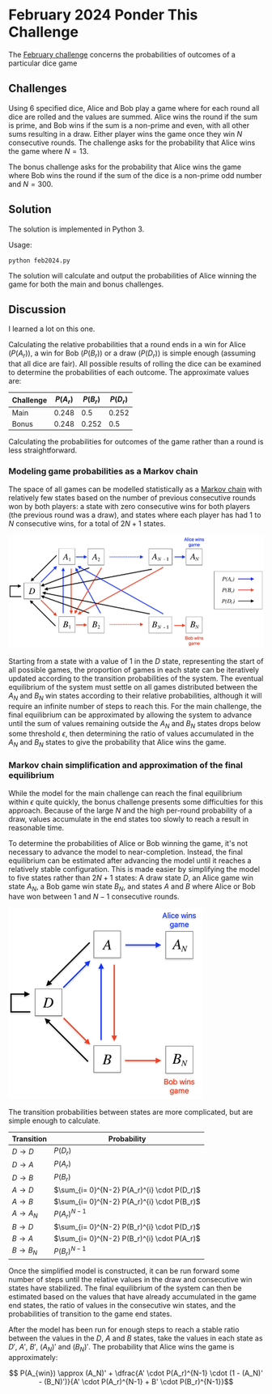 # February 2024 Ponder This Challenge
The [February challenge](https://research.ibm.com/haifa/ponderthis/challenges/February2024.html) concerns the probabilities of outcomes of a particular dice game

## Challenges
Using 6 specified dice, Alice and Bob play a game where for each round all dice are rolled and the values are summed. Alice wins the round if the sum is prime, and Bob wins if the sum is a non-prime and even, with all other sums resulting in a draw. Either player wins the game once they win $N$ consecutive rounds. The challenge asks for the probability that Alice wins the game where $N = 13$.

The bonus challenge asks for the probability that Alice wins the game where Bob wins the round if the sum of the dice is a non-prime odd number and $N = 300$.

## Solution

The solution is implemented in Python 3.

Usage:

	python feb2024.py

The solution will calculate and output the probabilities of Alice winning the game for both the main and bonus challenges.

## Discussion

I learned a lot on this one.

Calculating the relative probabilities that a round ends in a win for Alice ($P(A_r)$), a win for Bob ($P(B_r)$) or a draw ($P(D_r)$) is simple enough (assuming that all dice are fair). All possible results of rolling the dice can be examined to determine the probabilities of each outcome. The approximate values are:

| Challenge | $P(A_r)$  | $P(B_r)$  | $P(D_r)$ |
|-----------|-----------|-----------|----------|
| Main      | $0.248$   | $0.5$     | $0.252$  |
| Bonus     | $0.248$   | $0.252$   | $0.5$    |

Calculating the probabilities for outcomes of the game rather than a round is less straightforward.

### Modeling game probabilities as a Markov chain 

The space of all games can be modelled statistically as a [Markov chain](https://en.wikipedia.org/wiki/Markov_chain) with relatively few states based on the number of previous consecutive rounds won by both players: a state with zero consecutive wins for both players (the previous round was a draw), and states where each player has had $1$ to $N$ consecutive wins, for a total of $2N + 1$ states.

![Markov chain diagram](images/markovdiagram1.png)

Starting from a state with a value of $1$ in the $D$ state, representing the start of all possible games, the proportion of games in each state can be iteratively updated according to the transition probabilities of the system. The eventual equilibrium of the system must settle on all games distributed between the $A_N$ and $B_N$ win states according to their relative probabilities, although it will require an infinite number of steps to reach this. For the main challenge, the final equilibrium can be approximated by allowing the system to advance until the sum of values remaining outside the $A_N$ and $B_N$ states drops below some threshold $\epsilon$, then determining the ratio of values accumulated in the $A_N$ and $B_N$ states to give the probability that Alice wins the game.

### Markov chain simplification and approximation of the final equilibrium

While the model for the main challenge can reach the final equilibrium within $\epsilon$ quite quickly, the bonus challenge presents some difficulties for this approach. Because of the large $N$ and the high per-round probability of a draw, values accumulate in the end states too slowly to reach a result in reasonable time.

To determine the probabilities of Alice or Bob winning the game, it's not necessary to advance the model to near-completion. Instead, the final equilibrium can be estimated after advancing the model until it reaches a relatively stable configuration. This is made easier by simplifying the model to five states rather than $2N + 1$ states: A draw state $D$, an Alice game win state $A_N$, a Bob game win state $B_N$, and states $A$ and $B$ where Alice or Bob have won between $1$ and $N - 1$ consecutive rounds.

![Simplified Markov chain diagram](images/markovdiagram2.png)

The transition probabilities between states are more complicated, but are simple enough to calculate.

| Transition    | Probability                                 |
|---------------|---------------------------------------------|
| $D \to D$     | $P(D_r)$                                    |
| $D \to A$     | $P(A_r)$                                    |
| $D \to B$     | $P(B_r)$                                    |
| $A \to D$     | $\sum_{i= 0}^{N-2} P(A_r)^{i} \cdot P(D_r)$ |
| $A \to B$     | $\sum_{i= 0}^{N-2} P(A_r)^{i} \cdot P(B_r)$ |
| $A \to A_N$   | $P(A_r)^{N-1}$                              |
| $B \to D$     | $\sum_{i= 0}^{N-2} P(B_r)^{i} \cdot P(D_r)$ |
| $B \to A$     | $\sum_{i= 0}^{N-2} P(B_r)^{i} \cdot P(A_r)$ |
| $B \to B_N$   | $P(B_r)^{N-1}$                              |

Once the simplified model is constructed, it can be run forward some number of steps until the relative values in the draw and consecutive win states have stabilized. The final equilibrium of the system can then be estimated based on the values that have already accumulated in the game end states, the ratio of values in the consecutive win states, and the probabilities of transition to the game end states.

After the model has been run for enough steps to reach a stable ratio between the values in the $D$, $A$ and $B$ states, take the values in each state as $D'$, $A'$, $B'$, $(A_N)'$ and $(B_N)'$. The probability that Alice wins the game is approximately:

$$ P(A_{win}) \approx (A_N)' + \dfrac{A' \cdot P(A_r)^{N-1} \cdot (1 - (A_N)' - (B_N)')}{A' \cdot P(A_r)^{N-1} + B' \cdot P(B_r)^{N-1}}$$
